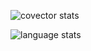 ![covector stats](https://github-readme-stats.vercel.app/api?username=covector&show_icons=true&theme=tokyonight)

![language stats](https://github-readme-stats.vercel.app/api/top-langs/?username=covector&theme=tokyonight&layout=compact&hide=hlsl,shaderlab&langs_count=7)
